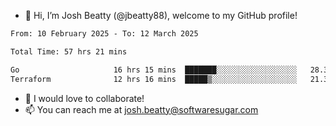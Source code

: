 - 👋 Hi, I’m Josh Beatty (@jbeatty88), welcome to my GitHub profile!

<!--START_SECTION:waka-->

```txt
From: 10 February 2025 - To: 12 March 2025

Total Time: 57 hrs 21 mins

Go                     16 hrs 15 mins  ███████░░░░░░░░░░░░░░░░░░   28.36 %
Terraform              12 hrs 16 mins  █████▒░░░░░░░░░░░░░░░░░░░   21.39 %
```

<!--END_SECTION:waka-->

- 💞️ I would love to collaborate!
- 📫 You can reach me at josh.beatty@softwaresugar.com

<!---
jbeatty88/jbeatty88 is a ✨ special ✨ repository because its `README.md` (this file) appears on your GitHub profile.
You can click the Preview link to take a look at your changes.
--->
